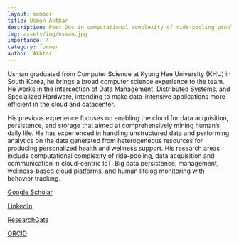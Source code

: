 ```yaml
---
layout: member
title: Usman Akthar
description: Post Doc in computational complexity of ride-pooling problems.
img: assets/img/usman.jpg
importance: 4
category: former
author: Akhtar
---
```




Usman graduated from  Computer Science at  Kyung Hee University  (KHU)  in
South Korea, he brings a broad computer science experience to the team. He
works   in   the   intersection   of   Data   Management,   Distributed   Systems,   and
Specialized   Hardware,   intending   to   make   data-intensive   applications   more
efficient   in   the   cloud   and   datacenter.   

His   previous   experience   focuses   on enabling the cloud for data acquisition, persistence, and storage that aimed at
comprehensively mining human’s daily life. He  has experienced  in handling
unstructured   data   and   performing   analytics   on   the   data   generated   from
heterogeneous   resources   for   producing   personalized   health   and   wellness
support. His research areas include computational complexity of ride-pooling,
data acquisition and communication in cloud-centric IoT, Big data persistence,
management, wellness-based  cloud  platforms,  and  human  lifelog  monitoring
with behavior tracking. 

[Google   Scholar](https://scholar.google.com/citations?user=3AgoskwAAAAJ&hl=en)

[LinkedIn](https://www.linkedin.com/in/usmanakhtar/)

[ResearchGate](https://www.researchgate.net/profile/Usman-Akhtar)

[ORCID](https://orcid.org/my-orcid?orcid=0000-0003-4553-0550)
